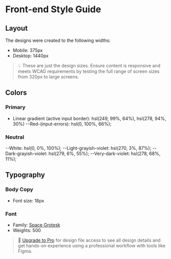 # Front-end Style Guide

## Layout

The designs were created to the following widths:

- Mobile: 375px
- Desktop: 1440px

> 💡 These are just the design sizes. Ensure content is responsive and meets WCAG requirements by testing the full range of screen sizes from 320px to large screens.

## Colors

### Primary

- Linear gradient (active input border): hsl(249, 99%, 64%), hsl(278, 94%, 30%)
--Red-(input-errors): hsl(0, 100%, 66%);

### Neutral

--White: hsl(0, 0%, 100%);
--Light-grayish-violet: hsl(270, 3%, 87%);
--Dark-grayish-violet: hsl(279, 6%, 55%);
--Very-dark-violet: hsl(278, 68%, 11%);

## Typography

### Body Copy

- Font size: 18px

### Font

- Family: [Space Grotesk](https://fonts.google.com/specimen/Space+Grotesk)
- Weights: 500

> 💎 [Upgrade to Pro](https://www.frontendmentor.io/pro?ref=style-guide) for design file access to see all design details and get hands-on experience using a professional workflow with tools like Figma.
